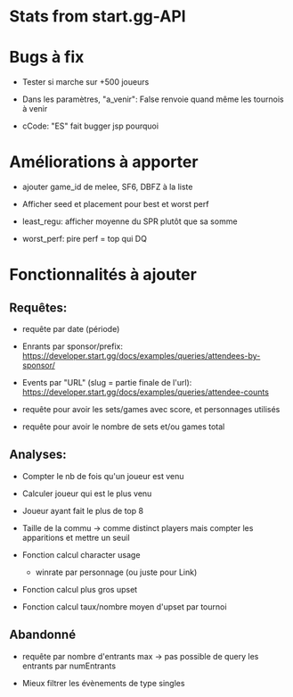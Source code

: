 # Stats from start.gg-API

# Bugs à fix 

- Tester si marche sur +500 joueurs

- Dans les paramètres, "a_venir": False renvoie quand même les tournois à venir

- cCode: "ES" fait bugger jsp pourquoi

# Améliorations à apporter

- ajouter game_id de melee, SF6, DBFZ à la liste

- Afficher seed et placement pour best et worst perf

- least_regu: afficher moyenne du SPR plutôt que sa somme

- worst_perf: pire perf = top qui DQ

# Fonctionnalités à ajouter

## Requêtes:

- requête par date (période)

- Enrants par sponsor/prefix: https://developer.start.gg/docs/examples/queries/attendees-by-sponsor/

- Events par "URL" (slug = partie finale de l'url): https://developer.start.gg/docs/examples/queries/attendee-counts

- requête pour avoir les sets/games avec score, et personnages utilisés

- requête pour avoir le nombre de sets et/ou games total


## Analyses:

- Compter le nb de fois qu'un joueur est venu

- Calculer joueur qui est le plus venu

- Joueur ayant fait le plus de top 8

- Taille de la commu -> comme distinct players mais compter les apparitions et mettre un seuil

- Fonction calcul character usage 
    + winrate par personnage (ou juste pour Link)

- Fonction calcul plus gros upset

- Fonction calcul taux/nombre moyen d'upset par tournoi 

## Abandonné

- requête par nombre d'entrants max -> pas possible de query les entrants par numEntrants 

- Mieux filtrer les évènements de type singles


